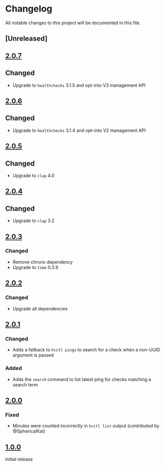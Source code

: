 # Changelog

All notable changes to this project will be documented in this file.

## [Unreleased]

## [2.0.7]

## Changed

- Upgrade to `healthchecks` 3.1.5 and opt-into V3 management API

## [2.0.6]

## Changed

- Upgrade to `healthchecks` 3.1.4 and opt-into V2 management API

## [2.0.5]

## Changed

- Upgrade to `clap` 4.0

## [2.0.4]

## Changed

- Upgrade to `clap` 3.2


## [2.0.3]

### Changed

- Remove chrono dependency
- Upgrade to `time` 0.3.9

## [2.0.2]

### Changed

- Upgrade all dependencies

## [2.0.1]

### Changed

- Adds a fallback to `hcctl pings` to search for a check when a non-UUID argument is passed

### Added

- Adds the `search` command to list latest ping for checks matching a search term

## [2.0.0]

### Fixed

- Minutes were counted incorrectly in `hcctl list` output (contributed by @SphericalKat)


## [1.0.0]

Initial release

[1.0.0]: https://github.com/msfjarvis/healthchecks-rs/releases/tag/hcctl-1.0.0
[2.0.0]: https://github.com/msfjarvis/healthchecks-rs/releases/tag/hcctl-2.0.0
[2.0.1]: https://github.com/msfjarvis/healthchecks-rs/releases/tag/hcctl-2.0.1
[2.0.2]: https://github.com/msfjarvis/healthchecks-rs/releases/tag/hcctl-2.0.2
[2.0.3]: https://github.com/msfjarvis/healthchecks-rs/releases/tag/hcctl-2.0.3
[2.0.4]: https://github.com/msfjarvis/healthchecks-rs/releases/tag/hcctl-2.0.4
[2.0.5]: https://github.com/msfjarvis/healthchecks-rs/releases/tag/hcctl-2.0.5
[2.0.6]: https://github.com/msfjarvis/healthchecks-rs/releases/tag/hcctl-2.0.6
[2.0.7]: https://github.com/msfjarvis/healthchecks-rs/releases/tag/hcctl-2.0.7
